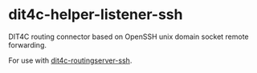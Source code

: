 # dit4c-helper-listener-ssh

DIT4C routing connector based on OpenSSH unix domain socket remote forwarding.

For use with [dit4c-routingserver-ssh][dit4c-routingserver-ssh].

[dit4c-routingserver-ssh]: https://github.com/dit4c/dit4c-routingserver-ssh
